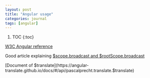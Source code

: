 ```yaml
---
layout: post
title: "Angular usage"
categories: journal
tags: [angular]
---
```


1. TOC
{:toc}

[W3C Angular reference](https://www.w3schools.com/angular/angular_ref_directives.asp)

Good article explaining [$scope.broadcast and $rootScope.broadcast](https://toddmotto.com/all-about-angulars-emit-broadcast-on-publish-subscribing/)

[Document of $translate](https://angular-translate.github.io/docs/#/api/pascalprecht.translate.$translate)

